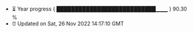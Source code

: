 - ⏳ Year progress { ███████████████████████████▁▁▁ } 90.30 %
- ⏰ Updated on Sat, 26 Nov 2022 14:17:10 GMT


